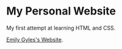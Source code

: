 # My Personal Website
My first attempt at learning HTML and CSS.

[Emily Gyles's Website](https://emgyles.github.io).
